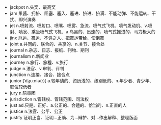 - jackpot n.头奖、最高奖
- jam 果酱、拥挤、阻塞、塞入、塞进、挤进、挤满、不能动弹、不能运转、干扰、即兴演奏
- jet n.喷射流、喷射口、喷嘴、喷雾、急流、喷气式飞机、喷气发动机、v.喷射、喷发、乘坐喷气式飞机、a.乌黑的、迅速的、喷气式推进的、马力极大的
- jinx 厄运、霉运、不详之人、把霉运带给、使倒霉
- joint a.共同的、联合的、共享的、n.关节、接合处
- journal n.杂志、日志、报纸、刊物、期刊
- journalism n.新闻业
- journey n.旅行、旅程、v.旅行
- judge n.法官、v.审判、评判
- junction n.连接、接合、接合点
- junior [ˈdʒuːniə(r)] a.较年幼的、资历浅的、级别低的、n.年少者、青少年、职位较低者
- jury n.陪审团
- jurisdiction n.管辖权、管辖范围、司法权
- just ad.只是、正好、a.公正的、合适的、恰当的、n.正直的人
- justice n.法官、公平、公正
- justify 证明正当、证明...正确、为...辩护、对...作出解释、整理版面